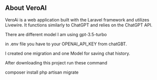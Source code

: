 
## About VeroAI

VeroAi is a web application built with the Laravel framework and utilizes Livewire. It functions similarly to ChatGPT and relies on the ChatGPT API.

There are different model I am using gpt-3.5-turbo

in .env file you have to your OPENAI_API_KEY from chatGBT.

I created one migration and one Model for saving chat history.

After downloading this project run these command

composer install
php artisan migrate
